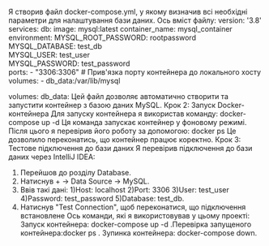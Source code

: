 Я створив файл docker-compose.yml, у якому визначив всі необхідні параметри для налаштування бази даних. Ось вміст файлу:
version: '3.8'
services:
  db:
    image: mysql:latest
    container_name: mysql_container
    environment:
      MYSQL_ROOT_PASSWORD: rootpassword  
      MYSQL_DATABASE: test_db           
      MYSQL_USER: test_user              
      MYSQL_PASSWORD: test_password       
    ports:
      - "3306:3306"  # Прив'язка порту контейнера до локального хосту
    volumes:
      - db_data:/var/lib/mysql
      
volumes:
  db_data:
Цей файл дозволяє автоматично створити та запустити контейнер з базою даних MySQL.
Крок 2: Запуск Docker-контейнера
Для запуску контейнера я використав команду:
docker-compose up -d
Ця команда запускає контейнер у фоновому режимі. Після цього я перевірив його роботу за допомогою:
docker ps
Це дозволило переконатись, що контейнер працює коректно.
Крок 3: Тестове підключення до бази даних
Я перевірив підключення до бази даних через IntelliJ IDEA:
1) Перейшов до розділу Database.
2) Натиснув + → Data Source → MySQL.
3) Ввів такі дані: 1)Host: localhost 2)Port: 3306 3)User: test_user 4)Password: test_password 5)Database: test_db. 
4) Натиснув "Test Connection", щоб переконатися, що підключення встановлене
Ось команди, які я використовував у цьому проекті:
Запуск контейнера: docker-compose up -d .Перевірка запущеного контейнера:docker ps . Зупинка контейнера: docker-compose down.
